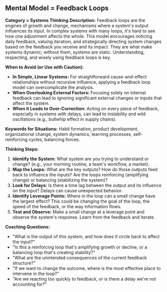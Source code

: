 ## Mental Model = Feedback Loops

**Category = Systems Thinking**
**Description:** 
Feedback loops are the engines of growth and change, mechanisms where a system's output influences its input. In complex systems with many loops, it's hard to see how one adjustment affects the whole. This model encourages noticing daily feedback, valuing iteration, and strategically directing system changes based on the feedback you receive and its impact. They are what make systems dynamic; without them, systems are static. Understanding, respecting, and wisely using feedback loops is key.

**When to Avoid (or Use with Caution):**
- **In Simple, Linear Systems:** For straightforward cause-and-effect relationships without recursive influence, applying a feedback loop model can overcomplicate the analysis.
- **When Overlooking External Factors:** Focusing solely on internal feedback can lead to ignoring significant external changes or inputs that affect the system.
- **When it Leads to Over-Correction:** Acting on every piece of feedback, especially in systems with delays, can lead to instability and wild oscillations (e.g., bullwhip effect in supply chains).

**Keywords for Situations:**
Habit formation, product development, organizational change, system dynamics, learning processes, self-reinforcing cycles, balancing forces.

**Thinking Steps:**
1. **Identify the System:** What system are you trying to understand or change? (e.g., your morning routine, a team's workflow, a market).
2. **Map the Loops:** What are the key outputs? How do those outputs feed back to influence the inputs? Are the loops reinforcing (amplifying change) or balancing (stabilizing the system)?
3. **Look for Delays:** Is there a time lag between the output and its influence on the input? Delays can cause unexpected behavior.
4. **Identify Leverage Points:** Where in the loop can a small change have the largest effect? This could be changing the goal of the loop, the speed of the feedback, or the way information flows.
5. **Test and Observe:** Make a small change at a leverage point and observe the system's response. Learn from the feedback and iterate.

**Coaching Questions:**
- "What is the output of this system, and how does it circle back to affect the input?"
- "Is this a reinforcing loop that's amplifying growth or decline, or a balancing loop that's creating stability?"
- "What are the unintended consequences of the current feedback structure?"
- "If we want to change the outcome, where is the most effective place to intervene in the loop?"
- "Are we reacting too quickly to feedback, or is there a delay we're not accounting for?" 